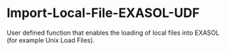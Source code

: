 # Import-Local-File-EXASOL-UDF
User defined function that enables the loading of local files into EXASOL (for example Unix Load Files).
